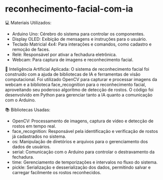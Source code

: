 # reconhecimento-facial-com-ia

💻 Materiais Utilizados:
- Arduino Uno: Cérebro do sistema para controlar os componentes.
- Display OLED: Exibição de mensagens e instruções para o usuário.
- Teclado Matricial 4x4: Para interações e comandos, como cadastro e remoção de faces.
- Relé: Responsável por ativar a fechadura eletrônica.
- Webcam: Para captura de imagens e reconhecimento facial.

🔑 Inteligência Artificial Aplicada: O sistema de reconhecimento facial foi construído com a ajuda de bibliotecas de IA e ferramentas de visão computacional. Foi utilizado OpenCV para capturar e processar imagens da webcam e a biblioteca face_recognition para o reconhecimento facial, aproveitando seu poderoso algoritmo de detecção de rostos. O código foi desenvolvido em Python para gerenciar tanto a IA quanto a comunicação com o Arduino.

📚 Bibliotecas Usadas:
- OpenCV: Processamento de imagens, captura de vídeo e detecção de rostos em tempo real.
- face_recognition: Responsável pela identificação e verificação de rostos já cadastrados no sistema.
- os: Manipulação de diretórios e arquivos para o gerenciamento dos dados de usuários.
- serial: Comunicação com o Arduino para controlar o destravamento da fechadura.
- time: Gerenciamento de temporizações e intervalos no fluxo do sistema.
- pickle: Serialização e desserialização dos dados, permitindo salvar e carregar facilmente os rostos reconhecidos.
